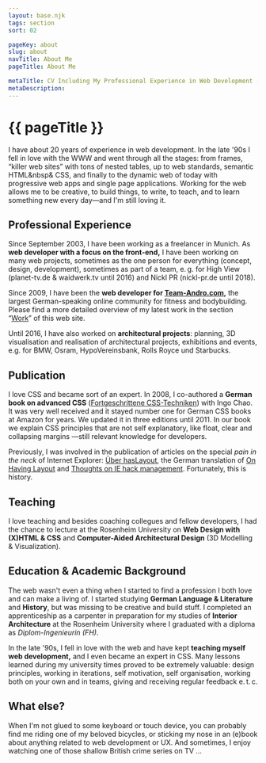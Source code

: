 ```yaml
---
layout: base.njk
tags: section
sort: 02

pageKey: about
slug: about
navTitle: About Me
pageTitle: About Me

metaTitle: CV Including My Professional Experience in Web Development - Corina Rudel
metaDescription: 
---
```

# {{ pageTitle }}

<div class="article__teaser">

I have about 20 years of experience in web development. In the late '90s I fell in love with the WWW and went through all the stages: from frames, “killer web sites” with tons of nested tables, up to web standards, semantic HTML&nbsp&amp; CSS, and finally to the dynamic web of today with progressive web apps and single page applications. Working for the web allows me to be creative, to build things, to write, to teach, and to learn something new every day&mdash;and I'm still loving it.

</div>

## Professional Experience

Since September 2003, I have been working as a freelancer in Munich. As **web developer with a focus on the front-end,** I have been working on many web projects, sometimes as the one person for everything (concept, design, development), sometimes as part of a team, e. g. for High View (planet-tv.de & waidwerk.tv until 2016) and Nickl PR (nickl-pr.de until 2018).

Since 2009, I have been the **web developer for [Team-Andro.com](https://www.team-andro.com/),** the largest German-speaking online community for fitness and bodybuilding. Please find a more detailed overview of my latest work in the section “[Work](/work/)” of this web site.

Until 2016, I have also worked on **architectural projects**: planning, 3D visualisation and realisation of architectural projects, exhibitions and events, e.g. for BMW, Osram, HypoVereinsbank, Rolls Royce und Starbucks.

## Publication

I love CSS and became sort of an expert. In 2008, I co-authored a **German book on advanced CSS** (<span lang="de">[Fortgeschrittene CSS-Techniken](https://www.rheinwerk-verlag.de/fortgeschrittene-css-techniken_2511/)</span>) with Ingo Chao. It was very well received and it stayed number one for German CSS books at Amazon for years. We updated it in three editions until 2011. In our book we explain CSS principles that are not self explanatory, like float, clear and collapsing margins&nbsp;&mdash;still relevant knowledge for developers.

Previously, I was involved in the publication of articles on the special _pain in the neck_ of Internet Explorer: <span lang="de">[Über hasLayout](https://onhavinglayout.fwpf-webdesign.de/)</span>, the German translation of [On Having Layout](http://web.archive.org/web/20180402172026/http://www.satzansatz.de/cssd/onhavinglayout.html) and [Thoughts on IE hack management](https://onhavinglayout.fwpf-webdesign.de/hack_management/). Fortunately, this is history.

## Teaching

I love teaching and besides coaching collegues and fellow developers, I had the chance to lecture at the Rosenheim University on **Web Design with (X)HTML & CSS** and **Computer-Aided Architectural Design** (3D Modelling & Visualization).

## Education & Academic Background

The web wasn't even a thing when I started to find a profession I both love and can make a living of. I started studying **German Language & Literature** and **History**, but was missing to be creative and build stuff. I completed an apprenticeship as a carpenter in preparation for my studies of **Interior Architecture** at the Rosenheim University where I graduated with a diploma as <i lang="de">Diplom-Ingenieurin (FH).</i>

In the late '90s, I fell in love with the web and have kept **teaching myself web development,** and I even became an expert in CSS. Many lessons learned during my university times proved to be extremely valuable: design principles, working in iterations, self motivation, self organisation, working both on your own and in teams, giving and receiving regular feedback e.&#8239;t.&#8239;c.

## What else?

When I'm not glued to some keyboard or touch device, you can probably find me riding one of my beloved bicycles, or sticking my nose in an (e)book about anything related to web development or UX. And sometimes, I enjoy watching one of those shallow British crime series on TV&nbsp;&hellip;